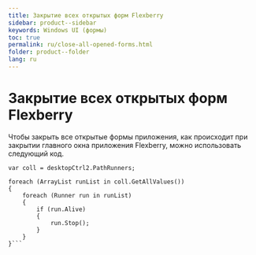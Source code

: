 ```yaml
---
title: Закрытие всех открытых форм Flexberry
sidebar: product--sidebar
keywords: Windows UI (формы)
toc: true
permalink: ru/close-all-opened-forms.html
folder: product--folder
lang: ru
---
```




# Закрытие всех открытых форм Flexberry
Чтобы закрыть все открытые формы приложения, как происходит при закрытии главного окна приложения Flexberry, можно использовать следующий код.

```
var coll = desktopCtrl2.PathRunners;

foreach (ArrayList runList in coll.GetAllValues())
{
	foreach (Runner run in runList)
	{
		if (run.Alive)
		{
			run.Stop();
		}
	}
}```
